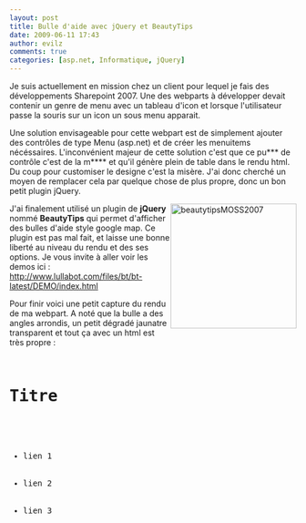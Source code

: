 ```yaml
---
layout: post
title: Bulle d'aide avec jQuery et BeautyTips
date: 2009-06-11 17:43
author: evilz
comments: true
categories: [asp.net, Informatique, jQuery]
---
```

<a href="http://www.lullabot.com/files/bt/bt-latest/DEMO/index.html"><img style="float:left" src="http://www.lullabot.com/files/bt/bt-latest/DEMO/demofiles/logo.png" alt="" /></a>Je suis actuellement en mission chez un client pour lequel je fais des développements Sharepoint 2007.
Une des webparts à développer devait contenir un genre de menu avec un tableau d'icon et lorsque l'utilisateur passe la souris sur un icon un sous menu apparait.

Une solution envisageable pour cette webpart est de simplement ajouter des contrôles de type Menu (asp.net) et de créer les menuitems nécéssaires. L'inconvénient majeur de cette solution c'est que ce pu*** de contrôle c'est de la m**** et qu'il génère plein de table dans le rendu html. Du coup pour customiser le designe c'est la misère. J'ai donc cherché un moyen de remplacer cela par quelque chose de plus propre, donc un bon petit plugin jQuery.

<a style="float:right" title="beautytipsMOSS2007 de evilz, sur Flickr" href="http://www.flickr.com/photos/evilznet/3616363917/"><img src="https://farm4.static.flickr.com/3610/3616363917_57a2c60c2e_o.png" alt="beautytipsMOSS2007" width="221" height="219" /></a>

J'ai finalement utilisé un plugin de <strong>jQuery</strong> nommé <strong>BeautyTips</strong> qui permet d'afficher des bulles d'aide style google map. Ce plugin est pas mal fait, et laisse une bonne liberté au niveau du rendu et des ses options. Je vous invite à aller voir les demos ici : <a href="http://www.lullabot.com/files/bt/bt-latest/DEMO/index.html">http://www.lullabot.com/files/bt/bt-latest/DEMO/index.html</a>

Pour finir voici une petit capture du rendu de ma webpart. A noté que la bulle a des angles arrondis, un petit dégradé jaunatre transparent et tout ça avec un html est très propre :
<pre class="brush:xml">
<div id="bulle">
<h1>Titre</h1>
<ul>
	<li>lien 1</li>
	<li>lien 2</li>
	<li>lien 3</li>
</ul>
</div></pre>
